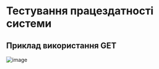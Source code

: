 # Тестування працездатності системи

## Приклад використання GET

![image](https://github.com/user-attachments/assets/95d9e2f2-1df4-40d8-80d6-b8763304c7ee)


